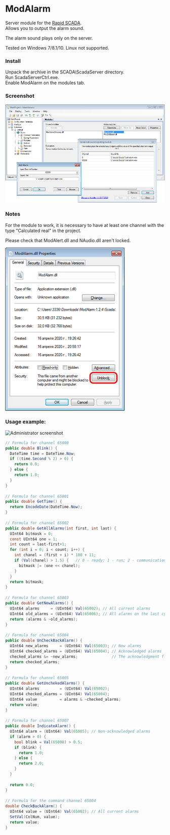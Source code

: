 ﻿# ModAlarm
Server module for the [Rapid SCADA](https://rapidscada.org/).  
Allows you to output the alarm sound.

The alarm sound plays only on the server.

Tested on Windows 7/8.1/10.
Linux not supported.

### Install
Unpack the archive in the SCADA\ScadaServer directory.  
Run ScadaServerCtrl.exe.  
Enable ModAlarm on the modules tab.

### Screenshot
![ModAlarm screenshot](https://github.com/kolod/modalarm/raw/master/screenshot.png)

### Notes
For the module to work, it is necessary to have at least one channel with the type "Calculated real" in the project.

Please check that ModAlert.dll and NAudio.dll aren't locked.

![ModAlarm unlock screenshot](https://github.com/kolod/modalarm/raw/master/screenshot-unlock.png)

### Usage example:
![Administrator screenshot](https://github.com/kolod/modalarm/raw/master/screenshot-setup.png)

```C#
// Formula for channel 65000
public double Blink() {
  DateTime time = DateTime.Now;
  if ((time.Second % 2) > 0) {
    return 0.0;
  } else {
    return 1.0;
  }
}

// Formula for channel 65001
public double GetTime() {
  return EncodeDate(DateTime.Now);
}

// Formula for channel 65002
public double GetAllAlarms(int first, int last) {
  UInt64 bitmask = 0;
  const UInt64 one = 1;
  int count = last-first+1;
  for (int i = 0; i < count; i++) {
    int chanel = (first + i) * 100 + 11;
    if (Val(chanel) > 1.5) {   // 0 - ready; 1 - run; 2 - communication lost; 3 - alarm
      bitmask |= (one << chanel);
    }
  }
  return bitmask;
}

// Formula for channel 65003
public double GetNewAlarms() {
  UInt64 alarms     = (UInt64) Val(65002); // All current alarms
  UInt64 old_alarms = (UInt64) Val(65006); // All alarms on the last cycle
  return (alarms & ~old_alarms);
}

// Formula for channel 65004
public double UnCheckBackAlarm() {
  UInt64 new_alarms     = (UInt64) Val(65003); // New alarms
  UInt64 checked_alarms = (UInt64) Val(65004); // Acknowledged alarms
  checked_alarms &= ~new_alarms;               // The acknowledgment flag is resetting in the absence of an alarm
  return checked_alarms;
}

// Formula for channel 65005
public double GetUnchekedAlarms() {
  UInt64 alarms         = (UInt64) Val(65002);
  UInt64 checked_alarms = (UInt64) Val(65004);
  UInt64 value          = alarms & ~checked_alarms;
  return value;
}

// Formula for channel 65007
public double IndicateAlarm() {
  UInt64 alarm = (UInt64) Val(65005); // Non-acknowledged alarms
  if (alarm > 0) {
    bool blink = Val(65000) > 0.5;
    if (blink) {
      return 1.0;
    } else {
      return 2.0;
    }
  }

  return 0.0;
}

// Formula for the command channel 65004
double CheckBackAlarm() {
  UInt64 value = (UInt64) Val(65002); // All current alarms
  SetVal(CnlNum, value);
  return value;
}
```